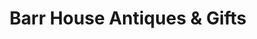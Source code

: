 ---
title: "Barr House Antiques & Gifts"
url: /marquette/barr-house-antiques-and-gifts/
shop: antiques
---